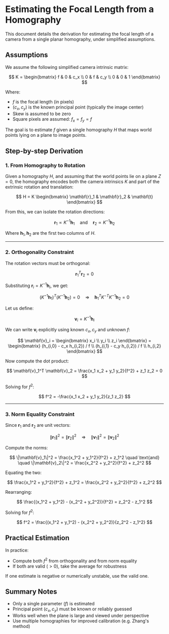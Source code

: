 # Estimating the Focal Length from a Homography

This document details the derivation for estimating the focal length of a camera from a single planar homography, under simplified assumptions.

## Assumptions

We assume the following simplified camera intrinsic matrix:

$$ K = \begin{bmatrix} f & 0 & c_x \\ 0 & f & c_y \\ 0 & 0 & 1 \end{bmatrix} $$

Where:

* $f$ is the focal length (in pixels)
* $(c_x, c_y)$ is the known principal point (typically the image center)
* Skew is assumed to be zero
* Square pixels are assumed: $f_x = f_y = f$

The goal is to estimate $f$ given a single homography $H$ that maps world points lying on a plane to image points.


## Step-by-step Derivation

### 1. From Homography to Rotation

Given a homography $H$, and assuming that the world points lie on a plane $Z = 0$, the homography encodes both the camera intrinsics $K$ and part of the extrinsic rotation and translation:

$$ H = K \begin{bmatrix} \mathbf{r}_1 & \mathbf{r}_2 & \mathbf{t} \end{bmatrix} $$

From this, we can isolate the rotation directions:

$$
\mathbf{r}_1 \propto K^{-1} \mathbf{h}_1
\quad \text{and} \quad
\mathbf{r}_2 \propto K^{-1} \mathbf{h}_2
$$

Where $\mathbf{h}_1, \mathbf{h}_2$ are the first two columns of $H$.

---

### 2. Orthogonality Constraint

The rotation vectors must be orthogonal:

$$ \mathbf{r}_1^T \mathbf{r}_2 = 0 $$

Substituting $\mathbf{r}_i = K^{-1} \mathbf{h}_i$, we get:

$$
(K^{-1} \mathbf{h}_1)^T (K^{-1} \mathbf{h}_2) = 0
\quad \Rightarrow \quad
\mathbf{h}_1^T K^{-T} K^{-1} \mathbf{h}_2 = 0
$$

Let us define:

$$ \mathbf{v}_i = K^{-1} \mathbf{h}_i $$

We can write $\mathbf{v}_i$ explicitly using known $c_x, c_y$ and unknown $f$:

$$
\mathbf{v}_i
= \begin{bmatrix} x_i \\ y_i \\ z_i \end{bmatrix}
= \begin{bmatrix} (h_{i,0} - c_x h_{i,2}) / f \\ (h_{i,1} - c_y h_{i,2}) / f \\ h_{i,2} \end{bmatrix}
$$

Now compute the dot product:

$$ \mathbf{v}_1^T \mathbf{v}_2 = \frac{x_1 x_2 + y_1 y_2}{f^2} + z_1 z_2 = 0 $$

Solving for $f^2$:

$$ f^2 = -\frac{x_1 x_2 + y_1 y_2}{z_1 z_2} $$

---

### 3. Norm Equality Constraint

Since $\mathbf{r}_1$ and $\mathbf{r}_2$ are unit vectors:

$$
\|\mathbf{r}_1\|^2 = \|\mathbf{r}_2\|^2
\quad \Rightarrow \quad
\|\mathbf{v}_1\|^2 = \|\mathbf{v}_2\|^2
$$

Compute the norms:

$$
\|\mathbf{v}_1\|^2 = \frac{x_1^2 + y_1^2}{f^2} + z_1^2
\quad \text{and} \quad
\|\mathbf{v}_2\|^2 = \frac{x_2^2 + y_2^2}{f^2} + z_2^2
$$

Equating the two:

$$ \frac{x_1^2 + y_1^2}{f^2} + z_1^2 = \frac{x_2^2 + y_2^2}{f^2} + z_2^2 $$

Rearranging:

$$ \frac{(x_1^2 + y_1^2) - (x_2^2 + y_2^2)}{f^2} = z_2^2 - z_1^2 $$

Solving for $f^2$:

$$ f^2 = \frac{(x_1^2 + y_1^2) - (x_2^2 + y_2^2)}{z_2^2 - z_1^2} $$


## Practical Estimation

In practice:

* Compute both $f^2$ from orthogonality and from norm equality
* If both are valid ($> 0$), take the average for robustness

If one estimate is negative or numerically unstable, use the valid one.


## Summary Notes

* Only a single parameter ($f$) is estimated
* Principal point $(c_x, c_y)$ must be known or reliably guessed
* Works well when the plane is large and viewed under perspective
* Use multiple homographies for improved calibration (e.g. Zhang's method)
